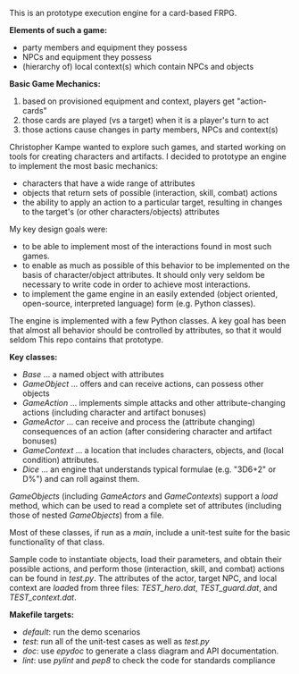 This is an prototype execution engine for a card-based FRPG.

**Elements of such a game:**
   - party members and equipment they possess
   - NPCs and equipment they possess
   - (hierarchy of) local context(s) which contain NPCs and objects

**Basic Game Mechanics:**
   1. based on provisioned equipment and context, players get "action-cards"
   2. those cards are played (vs a target) when it is a player's turn to act
   3. those actions cause changes in party members, NPCs and context(s)

Christopher Kampe wanted to explore such games, and started working on
tools for creating characters and artifacts.  I decided to prototype
an engine to implement the most basic mechanics:

   - characters that have a wide range of attributes
   - objects that return sets of possible (interaction, skill, combat) actions
   - the ability to apply an action to a particular target, resulting in
     changes to the target's (or other characters/objects) attributes
  
My key design goals were:
   - to be able to implement most of the interactions found in most such games.
   - to enable as much as possible of this behavior to be implemented 
     on the basis of character/object attributes.  It should only very
     seldom be necessary to write code in order to achieve most interactions.
   - to implement the game engine in an easily extended (object oriented,
     open-source, interpreted language) form (e.g. Python classes).

The engine is implemented with a few Python classes.  A key goal has
been that almost all behavior should be controlled by attributes, so
that it would seldom
This repo contains that prototype.

**Key classes:**
   - *Base* ... a named object with attributes
   - *GameObject* ... offers and can receive actions, can possess other objects
   - *GameAction* ... implements simple attacks and other attribute-changing actions
     (including character and artifact bonuses)
   - *GameActor* ... can receive and process the (attribute changing) consequences
     of an action (after considering character and artifact bonuses)
   - *GameContext* ... a location that includes characters, objects, and 
     (local condition) attributes.
   - *Dice* ... an engine that understands typical formulae (e.g. "3D6+2" or D%")
     and can roll against them.

   *GameObjects* (including *GameActors* and *GameContexts*) support a 
   *load* method, which can be used to read a complete set of attributes
   (including those of nested *GameObjects*) from a file.

   Most of these classes, if run as a *main*, include a unit-test suite
   for the basic functionality of that class.

   Sample code to instantiate objects, load their parameters, and obtain
   their possible actions, and perform those (interaction, skill, and
   combat) actions can be found in *test.py*.  The attributes of the
   actor, target NPC, and local context are *load*ed from three files:
   *TEST_hero.dat*, *TEST_guard.dat*, and *TEST_context.dat*.

**Makefile targets:**
   - *default*: run the demo scenarios
   - *test*: run all of the unit-test cases as well as *test.py*
   - *doc*: use *epydoc* to generate a class diagram and API documentation.
   - *lint*: use *pylint* and *pep8* to check the code for standards compliance
